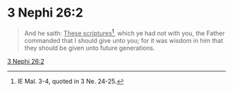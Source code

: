 # 3 Nephi 26:2

> And he saith: <u>These scriptures</u>[^a], which ye had not with you, the Father commanded that I should give unto you; for it was wisdom in him that they should be given unto future generations.

[3 Nephi 26:2](https://www.churchofjesuschrist.org/study/scriptures/bofm/3-ne/26?lang=eng&id=p2#p2)


[^a]: IE Mal. 3-4, quoted in 3 Ne. 24-25.
